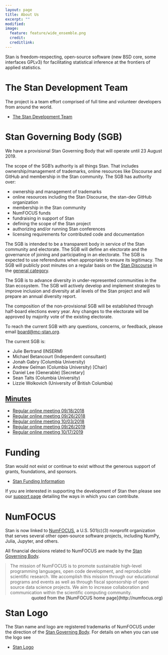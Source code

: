```yaml
---
layout: page
title: About Us
excerpt: ""
modified:
image:
  feature: feature/wide_ensemble.png
  credit:
  creditlink:
---
```


Stan is freedom-respecting, open-source software <span
class="note">(new BSD core, some interfaces GPLv3)</span>
for facilitating statistical inference at the frontiers
of applied statistics.

# The Stan Development Team

The project is a team effort comprised of full time and
volunteer developers from around the world.

* <p><a href="/about/team/">The Stan Development Team</a></p>

# Stan Governing Body (SGB)

We have a provisional Stan Governing Body that will operate until 23
August 2019.

The scope of the SGB’s authority is all things Stan. That includes
ownership/management of trademarks, online resources like Discourse
and GitHub and membership in the Stan community. The SGB has authority
over:

* ownership and management of trademarks
* online resources including the Stan Discourse, the stan-dev GitHub
  organization
* membership in the Stan community
* NumFOCUS funds
* fundraising in support of Stan
* defining the scope of the Stan project
* authorizing and/or running Stan conferences
* licensing requirements for contributed code and documentation

The SGB is intended to be a transparent body in service of the Stan
community and electorate. The SGB will define an electorate and the
governance of joining and participating in an electorate. The SGB is
expected to use referendums when appropriate to ensure its
legitimacy. The SGB will publicly post minutes on a regular basis on the
[Stan Discourse](http://discourse.mc-stan.org) in the
[general category](https://discourse.mc-stan.org/c/general).

The SGB is to advance diversity in under-represented communities in
the Stan ecosystem. The SGB will actively develop and implement
strategies to improve inclusion and diversity at all levels of the
Stan project and will prepare an annual diversity report.

The composition of the non-provisional SGB will be established through
half-board elections every year. Any changes to the electorate will be
approved by majority vote of the existing electorate.

To reach the current SGB with any questions, concerns, or feedback,
please email <board@mc-stan.org>.

The current SGB is:

* Julie Bertrand  <span class="note">(INSERM)</span>
* Michael Betancourt <span class="note">(Independent consultant)</span>
* Jonah Gabry <span class="note">(Columbia University)</span>
* Andrew Gelman <span class="note">(Columbia University)</span> [Chair]
* Daniel Lee <span class="note">(Generable)</span> [Secretary]
* Sean Talts <span class="note">(Columbia University)</span>
* Lizzie Wolkovich <span class="note">(University of British Columbia)</span>

## [Minutes](/about/sgb/minutes)

- [Regular online meeting 09/18/2018](/about/sgb/minutes.html#20180918-regular-online-meeting)
- [Regular online meeting 09/26/2018](/about/sgb/minutes.html#20180926-regular-online-meeting)
- [Regular online meeting 10/03/2018](/about/sgb/minutes.html#20181003-regular-online-meeting)
- [Regular online meeting 09/26/2019](/about/sgb/minutes.html#20190926-regular-online-meeting)
- [Regular online meeting 10/17/2019](/about/sgb/minutes.html#20191017-regular-online-meeting)


# Funding

Stan would not exist or continue to exist without the
generous support of grants, foundations, and sponsors.

* <p><a href="/about/funding/index.html">Stan Funding Information</a></p>

If you are interested in supporting the development of
Stan then please see our [support page](/support/)
detailing the ways in which you can contribute.


# NumFOCUS

Stan is now linked to [NumFOCUS](http://numfocus.org/), a
U.S. 501(c)(3) nonprofit organization that serves several other
open-source software projects, including NumPy, Julia, Jupyter, and
others.

All financial decisions related to NumFOCUS are made by the
[Stan Governing Body](#stan-governing-body-sgb).

<blockquote style="margin:1em 0 0 0;">
The mission of NumFOCUS is to promote sustainable high-level
programming languages, open code development, and reproducible
scientific research. We accomplish this mission through our
educational programs and events as well as through fiscal sponsorship
of open source data science projects. We aim to increase collaboration
and communication within the scientific computing community.
</blockquote>
<span style="float:right" class="note">quoted from the
[NumFOCUS home page](http://numfocus.org)</span>



# Stan Logo

The Stan name and logo are registered trademarks of NumFOCUS
under the direction of the [Stan Governing Body](#stan-governing-body-sgb).  For details
on when you can use the logo see

* <p><a href="/about/logo/index.html">Stan Logo</a></p>
